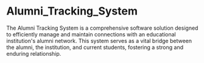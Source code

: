 # Alumni_Tracking_System
The Alumni Tracking System is a comprehensive software solution designed to efficiently manage and maintain connections with an educational institution's alumni network. This system serves as a vital bridge between the alumni, the institution, and current students, fostering a strong and enduring relationship.
